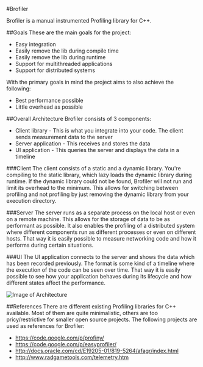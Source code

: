 #Brofiler

Brofiler is a manual instrumented Profiling library for C++.

##Goals
These are the main goals for the project:
* Easy integration
* Easily remove the lib during compile time
* Easily remove the lib during runtime
* Support for multithreaded applications
* Support for distributed systems
 
With the primary goals in mind the project aims to also achieve the following:
* Best performance possible
* Little overhead as possible

##Overall Architecture
Brofiler consists of 3 components:
* Client library - This is what you integrate into your code. The client sends measurement data to the server
* Server application - This receives and stores the data
* UI application - This queries the server and displays the data in a timeline

###Client
The client consists of a static and a dynamic library. You're compiling to the static library, which lazy loads the dynamic library during runtime. If the dynamic library could not be found, Brofiler will not run and limit its overhead to the minimum. This allows for switching between profiling and not profiling by just removing the dynamic library from your execution directory.

###Server
The server runs as a separate process on the local host or even on a remote machine. This allows for the storage of data to be as performant as possible. It also enables the profiling of a distributed system where different components run as different processes or even on different hosts. That way it is easily possible to measure networking code and how it performs during certain situations.

###UI
The UI application connects to the server and shows the data which has been recorded previously. The format is some kind of a timeline where the execution of the code can be seen over time. That way it is easily possible to see how your application behaves during its lifecycle and how different states affect the performance.

![Image of Architecture](http://yuml.me/f0c03470)

##References
There are different existing Profiling libraries for C++ available. Most of them are quite minimalistic, others are too pricy/restrictive for smaller open source projects. The following projects are used as references for Brofiler:
* https://code.google.com/p/profiny/
* https://code.google.com/p/easyprofiler/
* http://docs.oracle.com/cd/E19205-01/819-5264/afagr/index.html
* http://www.radgametools.com/telemetry.htm
